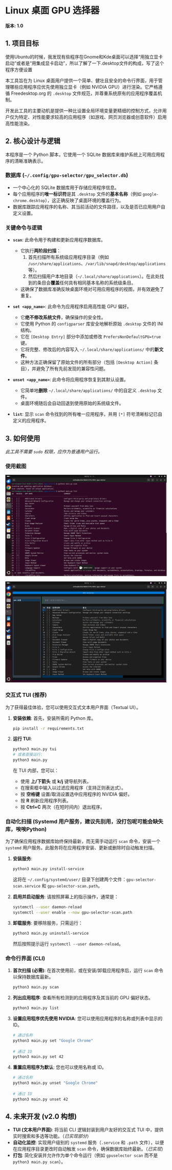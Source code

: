 # Linux 桌面 GPU 选择器

**版本: 1.0**

## 1. 项目目标

使用Ubuntu的时候，我发现有些程序在Gnome和Kde桌面可以选择“用独立显卡启动”或者是“用集成显卡启动”，所以了解了一下.desktop文件的构成，写了这个程序方便设置

本工具旨在为 Linux 桌面用户提供一个简单、健壮且安全的命令行界面，用于管理哪些应用程序应优先使用独立显卡（例如 NVIDIA GPU）进行渲染。它严格遵循 Freedesktop.org 的 `.desktop` 文件规范，并尊重系统原有的应用程序覆盖机制。

开发此工具的主要动机是提供一种比设置全局环境变量更精细的控制方式，允许用户仅为特定、对性能要求较高的应用程序（如游戏、网页浏览器或创意软件）启用高性能渲染。

## 2. 核心设计与逻辑

本程序是一个 Python 脚本，它使用一个 SQLite 数据库来维护系统上可用应用程序的清晰准确表示。

### 数据库 (`~/.config/gpu-selector/gpu_selector.db`)

-   一个中心化的 SQLite 数据库用于存储应用程序信息。
-   每个应用程序的**唯一标识符**是其 `.desktop` 文件的**基本名称**（例如 `google-chrome.desktop`），这正确反映了桌面环境的覆盖行为。
-   数据库跟踪应用程序的名称、其当前活动的文件路径，以及是否已应用用户自定义设置。

### 关键命令与逻辑

-   **`scan`**: 此命令用于构建和更新应用程序数据库。
    -   它执行**两阶段扫描**：
        1.  首先扫描所有系统级应用程序目录（例如 `/usr/share/applications`、`/var/lib/snapd/desktop/applications` 等）。
        2.  然后扫描用户本地目录（`~/.local/share/applications`）。在此处找到的条目会**覆盖**任何具有相同基本名称的系统级条目。
    -   这确保了数据库准确反映桌面环境对可用应用程序的视图，并有效避免了重复。

-   **`set <app_name>`**: 此命令为应用程序启用高性能 GPU 偏好。
    -   它**绝不修改系统文件**，确保操作的安全性。
    -   它使用 Python 的 `configparser` 库安全地解析原始 `.desktop` 文件的 INI 结构。
    -   它在 `[Desktop Entry]` 部分中添加或修改 `PrefersNonDefaultGPU=true` 键。
    -   它将完整、修改后的内容写入 `~/.local/share/applications/` 中的**新文件**。
    -   这种方法正确保留了原始文件的所有部分（包括 `[Desktop Action]` 条目），并避免了所有先前发现的兼容性问题。

-   **`unset <app_name>`**: 此命令将应用程序恢复到其默认设置。
    -   它简单地**删除** `~/.local/share/applications/` 中的自定义 `.desktop` 文件。
    -   桌面环境随后会自动回退到使用原始的系统级文件。

-   **`list`**: 显示 `scan` 命令找到的所有唯一应用程序，并用 `[*]` 符号清晰标记已自定义的应用程序。

## 3. 如何使用

*此工具不需要 `sudo` 权限，应作为普通用户运行。*

### 使用截图

![命令行模式](./imgs/1.png) 

![TUI模式](./imgs/2.png)

### 交互式 TUI (推荐)

为了获得最佳体验，您可以使用交互式文本用户界面（Textual UI）。

1.  **安装依赖**: 首先，安装所需的 Python 库。
    ```bash
    pip install -r requirements.txt
    ```

2.  **运行 TUI**:
    ```bash
    python3 main.py tui
    # 或者直接运行:
    python3 main.py
    ```

    在 TUI 内部，您可以：
    -   使用 **上/下箭头** 或 **k/j** 键导航列表。
    -   在搜索框中输入以过滤应用程序（支持正则表达式）。
    -   按 **空格键** 设置/取消设置选中应用程序的 NVIDIA 偏好。
    -   按 **R** 刷新应用程序列表。
    -   按 **Ctrl+C** 两次（在短时间内）退出程序。

### 自动化扫描 (Systemd 用户服务，建议先别用，没打包呢可能会缺失库，唉唉Python)

为了确保应用程序数据库始终保持最新，而无需手动运行 `scan` 命令，安装一个 `systemd` 用户服务。此服务将在应用程序安装、更新或删除时自动触发扫描。

1.  **安装服务**:
    ```bash
    python3 main.py install-service
    ```
    这将在 `~/.config/systemd/user/` 目录下创建两个文件：`gpu-selector-scan.service` 和 `gpu-selector-scan.path`。

2.  **启用并启动服务**:
    请按照屏幕上的指示操作，通常是：
    ```bash
    systemctl --user daemon-reload
    systemctl --user enable --now gpu-selector-scan.path
    ```

3.  **卸载服务**:
    要移除服务，只需运行：
    ```bash
    python3 main.py uninstall-service
    ```
    然后按照提示运行 `systemctl --user daemon-reload`。

### 命令行界面 (CLI)

1.  **首次扫描 (必需)**: 在首次使用前，或在安装/卸载应用程序后，运行 `scan` 命令以保持数据库最新。
    ```bash
    python3 main.py scan
    ```

2.  **列出应用程序**: 查看所有检测到的应用程序及其当前的 GPU 偏好状态。
    ```bash
    python3 main.py list
    ```

3.  **设置应用程序优先使用 NVIDIA**: 您可以使用应用程序的名称或列表中显示的 ID。
    ```bash
    # 通过名称
    python3 main.py set "Google Chrome"
    
    # 通过 ID
    python3 main.py set 42
    ```

4.  **重置应用程序为默认**: 您也可以使用名称或 ID。
    ```bash
    # 通过名称
    python3 main.py unset "Google Chrome"
    
    # 通过 ID
    python3 main.py unset 42
    ```

## 4. 未来开发 (v2.0 构想)

-   **TUI (文本用户界面)**: 将当前 CLI 逻辑封装到用户友好的交互式 TUI 中，提供实时搜索和多选等功能。（*已实现部分*）
-   **自动化监控**: 实现用户级别的 `systemd` 服务（`.service` 和 `.path` 文件），以便在应用程序目录更改时自动触发 `scan` 命令，确保数据库始终最新。（*已实现*）
-   **打包**: 简化安装并允许作为单个命令运行（例如 `gpuselector scan` 而不是 `python3 main.py scan`）。

